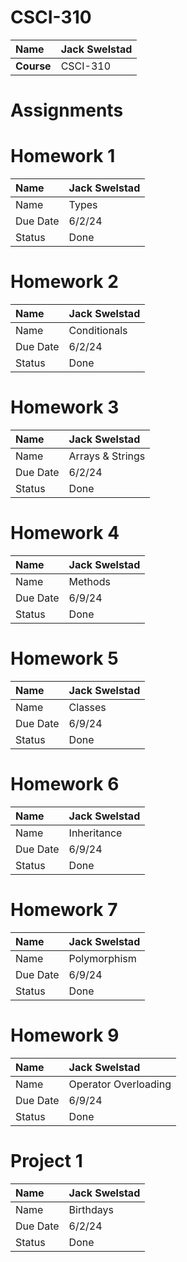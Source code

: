 # CSCI-310
| Name | Jack Swelstad |
|:---|:---|
| **Course** | CSCI-310 |

# Assignments

# Homework 1
| Name | Jack Swelstad |
| :--- | :--- |
| Name | Types |
| Due Date | 6/2/24 |
| Status | Done |

# Homework 2
| Name | Jack Swelstad |
| :--- | :--- |
| Name | Conditionals |
| Due Date | 6/2/24 |
| Status | Done |

# Homework 3
| Name | Jack Swelstad |
| :--- | :--- |
| Name | Arrays & Strings |
| Due Date | 6/2/24 |
| Status | Done |

# Homework 4
| Name | Jack Swelstad |
| :--- | :--- |
| Name | Methods |
| Due Date | 6/9/24 |
| Status | Done |

# Homework 5
| Name | Jack Swelstad |
| :--- | :--- |
| Name | Classes |
| Due Date | 6/9/24 |
| Status | Done |

# Homework 6
| Name | Jack Swelstad |
| :--- | :--- |
| Name | Inheritance |
| Due Date | 6/9/24 |
| Status | Done |

# Homework 7
| Name | Jack Swelstad |
| :--- | :--- |
| Name | Polymorphism |
| Due Date | 6/9/24 |
| Status | Done |

# Homework 9
| Name | Jack Swelstad |
| :--- | :--- |
| Name | Operator Overloading |
| Due Date | 6/9/24 |
| Status | Done |

# Project 1
| Name | Jack Swelstad |
| :--- | :--- |
| Name | Birthdays |
| Due Date | 6/2/24 |
| Status | Done |

